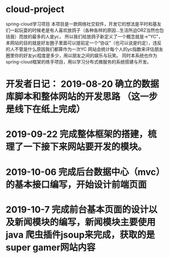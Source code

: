 # cloud-project
spring-cloud学习项目
本项目是一款网络社交软件，开发它的想法是平时和基友们一起玩耍的时候老是有人喜欢放鸽子（各种各样的原因...生活所迫ORZ当然也包括我）而放的最多的人是yc，
所以我们给放鸽子新定义了一个概念就是->"YC"，本网站的目的就是好友圈子里面可以提前定一个“协议”（也可以说是约定），违反的人不管是什么原因我们都算作为一次YC
网站会统计每个人的yc指数来评估朋友圈里你的好友yc程度是多少，用以朋友之间的娱乐与玩笑。
同时本系统也作为spring-cloud框架的练手项目，用以学习分布式微服务的系统搭建与开发。

开发者日记：
2019-08-20 确立的数据库脚本和整体网站的开发思路 （这一步是线下在纸上完成）
===================================================================
2019-09-22 完成整体框架的搭建，梳理了一下接下来网站要开发的模块。
===================================================================
2019-10-06 完成后台数据中心（mvc）的基本接口编写，开始设计前端页面
===================================================================
2019-10-7 完成前台基本页面的设计以及新闻模块的编写，新闻模块主要使用java
爬虫插件jsoup来完成，获取的是super gamer网站内容
===================================================================
